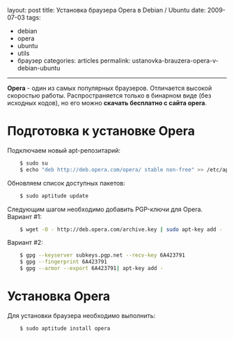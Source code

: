 layout: post
title: Установка браузера Opera в Debian / Ubuntu
date: 2009-07-03
tags:
- debian
- opera
- ubuntu
- utils
- браузер
categories: articles
permalink: ustanovka-brauzera-opera-v-debian-ubuntu

---

**Opera** - один из самых популярных браузеров. Отличается высокой скоростью работы. Распространяется только в бинарном виде (без исходных кодов), но его можно **скачать бесплатно с сайта opera**.

<!-- more -->

Подготовка к установке Opera
============================
Подключаем новый apt-репозитарий:

``` bash
    $ sudo su
    $ echo "deb http://deb.opera.com/opera/ stable non-free" >> /etc/apt/sources.list
```
Обновляем список доступных пакетов:

``` bash
    $ sudo aptitude update
```
Следующим шагом необходимо добавить PGP-ключи для Opera. 
Вариант #1:

``` bash
    $ wget -O - http://deb.opera.com/archive.key | sudo apt-key add -
```
Вариант #2:

``` bash
    $ gpg --keyserver subkeys.pgp.net --recv-key 6A423791
    $ gpg --fingerprint 6A423791
    $ gpg --armor --export 6A423791| apt-key add -
```
Установка Opera
===============
Для установки браузера необходимо выполнить:

``` bash
    $ sudo aptitude install opera
```
